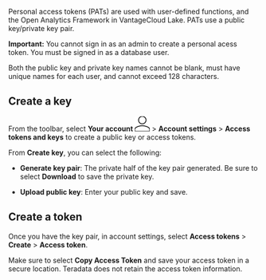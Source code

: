 Personal access tokens (PATs) are used with user-defined functions, and the Open Analytics Framework in VantageCloud Lake. PATs use a public key/private key pair.

**Important:** You cannot sign in as an admin to create a personal acess token. You must be signed in as a database user.

Both the public key and private key names cannot be blank, must have unique names for each user, and cannot exceed 128 characters.

## Create a key


From the toolbar, select **Your account** ![Person icon](Images/mci1652327190262.svg) > **Account settings** > **Access tokens and keys** to create a public key or access tokens.

From **Create key**, you can select the following:

-   **Generate key pair**: The private half of the key pair generated. Be sure to select **Download** to save the private key.


-   **Upload public key**: Enter your public key and save.


## Create a token


Once you have the key pair, in account settings, select **Access tokens** > **Create** > **Access token**.

Make sure to select **Copy Access Token** and save your access token in a secure location. Teradata does not retain the access token information.

